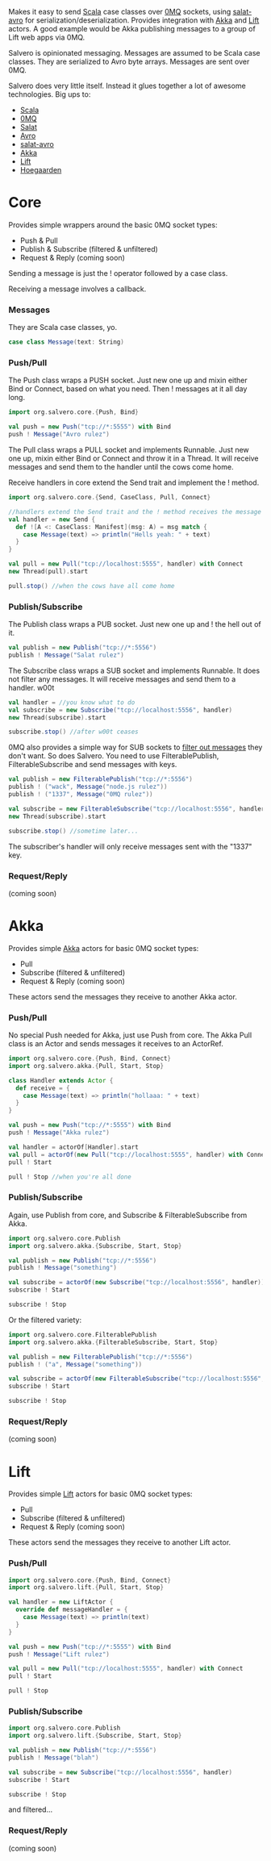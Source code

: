 Makes it easy to send [Scala](http://scala-lang.org) case classes over [0MQ](http://zeromq.org) sockets, using [salat-avro](https://github.com/T8Webware/salat-avro) for serialization/deserialization. Provides integration with [Akka](http://akka.io) and [Lift](http://liftweb.net) actors.  A good example would be Akka publishing messages to a group of Lift web apps via 0MQ.

Salvero is opinionated messaging.  Messages are assumed to be Scala case classes.  They are serialized to Avro byte arrays.  Messages are sent over 0MQ.

Salvero does very little itself. Instead it glues together a lot of awesome technologies. Big ups to:

 - [Scala](http://scala-lang.org)
 - [0MQ](http://zeromq.org)
 - [Salat](https://github.com/novus/salat)
 - [Avro](http://avro.apache.org)
 - [salat-avro](https://github.com/T8Webware/salat-avro)
 - [Akka](http://akka.io)
 - [Lift](http://liftweb.net)
 - [Hoegaarden](http://www.hoegaarden.com)

# Core

Provides simple wrappers around the basic 0MQ socket types:

 - Push & Pull
 - Publish & Subscribe (filtered & unfiltered)
 - Request & Reply (coming soon)
 
Sending a message is just the ! operator followed by a case class.

Receiving a message involves a callback.

### Messages

They are Scala case classes, yo.

``` scala
case class Message(text: String)
```

### Push/Pull

The Push class wraps a PUSH socket.  Just new one up and mixin either Bind or Connect, based on what you need.  Then ! messages at it all day long.

``` scala
import org.salvero.core.{Push, Bind}

val push = new Push("tcp://*:5555") with Bind
push ! Message("Avro rulez")
```

The Pull class wraps a PULL socket and implements Runnable.  Just new one up, mixin either Bind or Connect and throw it in a Thread.  It will receive messages and send them to the handler until the cows come home.

Receive handlers in core extend the Send trait and implement the ! method.  

``` scala
import org.salvero.core.{Send, CaseClass, Pull, Connect}

//handlers extend the Send trait and the ! method receives the message
val handler = new Send {
  def ![A <: CaseClass: Manifest](msg: A) = msg match {
    case Message(text) => println("Hells yeah: " + text)
  }
}

val pull = new Pull("tcp://localhost:5555", handler) with Connect
new Thread(pull).start

pull.stop() //when the cows have all come home
```

### Publish/Subscribe

The Publish class wraps a PUB socket.  Just new one up and ! the hell out of it.

``` scala
val publish = new Publish("tcp://*:5556")
publish ! Message("Salat rulez")
```

The Subscribe class wraps a SUB socket and implements Runnable.  It does not filter any messages.  It will receive messages and send them to a handler. w00t

``` scala
val handler = //you know what to do
val subscribe = new Subscribe("tcp://localhost:5556", handler)
new Thread(subscribe).start

subscribe.stop() //after w00t ceases
```

0MQ also provides a simple way for SUB sockets to [filter out messages](http://zguide.zeromq.org/page:all#toc43) they don't want.  So does Salvero.  You need to use FilterablePublish, FilterableSubscribe and send messages with keys.

``` scala
val publish = new FilterablePublish("tcp://*:5556")
publish ! ("wack", Message("node.js rulez"))
publish ! ("1337", Message("0MQ rulez"))

val subscribe = new FilterableSubscribe("tcp://localhost:5556", handler, Set("1337"))
new Thread(subscribe).start

subscribe.stop() //sometime later...
```

The subscriber's handler will only receive messages sent with the "1337" key.

### Request/Reply

(coming soon)

# Akka

Provides simple [Akka](http://akka.io) actors for basic 0MQ socket types:

 - Pull
 - Subscribe (filtered & unfiltered)
 - Request & Reply (coming soon)

These actors send the messages they receive to another Akka actor.

### Push/Pull

No special Push needed for Akka, just use Push from core.  The Akka Pull class is an Actor and sends messages it receives to an ActorRef.

``` scala
import org.salvero.core.{Push, Bind, Connect}
import org.salvero.akka.{Pull, Start, Stop}

class Handler extends Actor {
  def receive = {
    case Message(text) => println("hollaaa: " + text)
  }
}

val push = new Push("tcp://*:5555") with Bind
push ! Message("Akka rulez")

val handler = actorOf[Handler].start
val pull = actorOf(new Pull("tcp://localhost:5555", handler) with Connect).start
pull ! Start

pull ! Stop //when you're all done
```

### Publish/Subscribe

Again, use Publish from core, and Subscribe & FilterableSubscribe from Akka.

``` scala
import org.salvero.core.Publish
import org.salvero.akka.{Subscribe, Start, Stop}

val publish = new Publish("tcp://*:5556")
publish ! Message("something")

val subscribe = actorOf(new Subscribe("tcp://localhost:5556", handler)).start
subscribe ! Start

subscribe ! Stop
```

Or the filtered variety:

```scala
import org.salvero.core.FilterablePublish
import org.salvero.akka.{FilterableSubscribe, Start, Stop}

val publish = new FilterablePublish("tcp://*:5556")
publish ! ("a", Message("something"))

val subscribe = actorOf(new FilterableSubscribe("tcp://localhost:5556", handler, Set("a"))).start
subscribe ! Start

subscribe ! Stop
```

### Request/Reply

(coming soon)

# Lift

Provides simple [Lift](http://liftweb.net) actors for basic 0MQ socket types:

 - Pull
 - Subscribe (filtered & unfiltered)
 - Request & Reply (coming soon)

These actors send the messages they receive to another Lift actor.

### Push/Pull

``` scala
import org.salvero.core.{Push, Bind, Connect}
import org.salvero.lift.{Pull, Start, Stop}

val handler = new LiftActor {
  override def messageHandler = {
    case Message(text) => println(text)
  }
}

val push = new Push("tcp://*:5555") with Bind
push ! Message("Lift rulez")

val pull = new Pull("tcp://localhost:5555", handler) with Connect
pull ! Start

pull ! Stop
```

### Publish/Subscribe

``` scala
import org.salvero.core.Publish
import org.salvero.lift.{Subscribe, Start, Stop}

val publish = new Publish("tcp://*:5556")
publish ! Message("blah")

val subscribe = new Subscribe("tcp://localhost:5556", handler)
subscribe ! Start

subscribe ! Stop
```

and filtered...

### Request/Reply

(coming soon)
